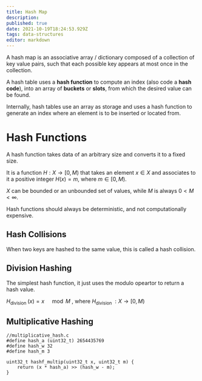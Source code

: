 ```yaml
---
title: Hash Map
description: 
published: true
date: 2021-10-19T18:24:53.929Z
tags: data-structures
editor: markdown
---
```


A hash map is an associative array / dictionary composed of a collection of key value pairs, such that each possible key appears at most once in the collection. 

A hash table uses a **hash function** to compute an index (also code a **hash code**), into an array of **buckets** or **slots**, from which the desired value can be found. 

Internally, hash tables use an array as storage and uses a hash function to generate an index where an element is to be inserted or located from. 

# Hash Functions
A hash function takes data of an arbitrary size and converts it to a fixed size. 

It is a function $H: X \rightarrow \lbrack0, M)$ that takes an element $x \in X$ and associates to it a positive integer $H(x)=m$, where $m \in\lbrack0, M)$.

$X$ can be bounded or an unbounded set of values, while $M$ is always $0<M<\infty$.

Hash functions should always be deterministic, and not computationally expensive.
## Hash Collisions
When two keys are hashed to the same value, this is called a hash collision.

## Division Hashing
The simplest hash function, it just uses the modulo opeartor to return a hash value. 

$H_{\text {division }}(x)=x \quad \bmod M$ , where $H_{\text {division }}: X \rightarrow\lbrack0, M)$

## Multiplicative Hashing

```
//multiplicative_hash.c
#define hash_a (uint32_t) 2654435769
#define hash_w 32
#define hash_m 3

uint32_t hashf_multip(uint32_t x, uint32_t m) {
    return (x * hash_a) >> (hash_w - m);
}
```